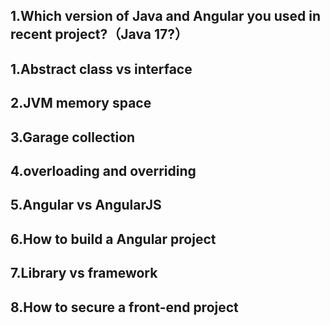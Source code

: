 ## 1.Which version of Java and Angular you used in recent project?（Java 17?）

## 1.Abstract class vs interface

## 2.JVM memory space

## 3.Garage collection

## 4.overloading and overriding

## 5.Angular vs AngularJS

## 6.How to build a Angular project

## 7.Library vs framework

## 8.How to secure a front-end project
